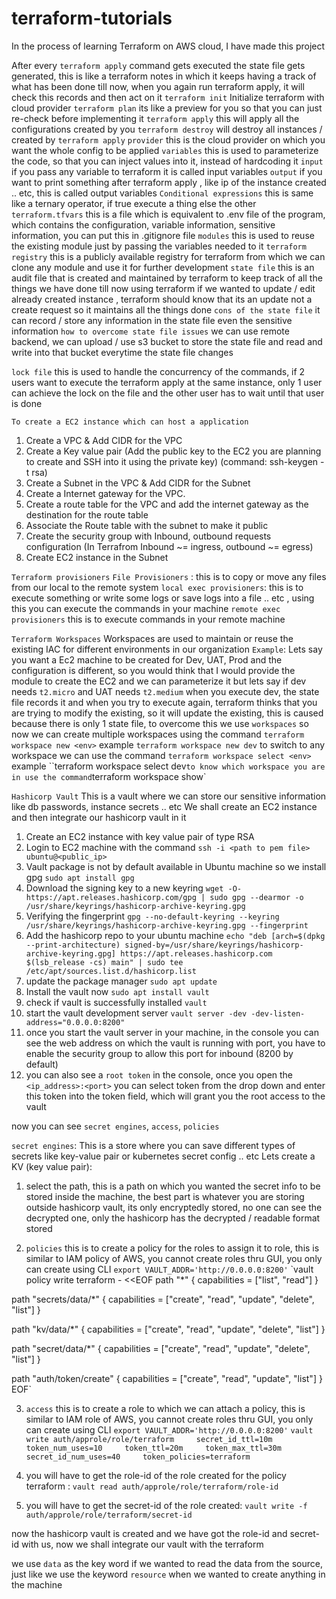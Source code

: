 # terraform-tutorials
In the process of learning Terraform on AWS cloud, I have made this project


After every `terraform apply` command gets executed the state file gets generated, this is like a terraform notes in which it keeps having a track of what has been done till now, when you again run terraform apply, it will check this records and then act on it
`terraform init` Initialize terraform with cloud provider
`terraform plan` its like a preview for you so that you can just re-check before implementing it 
`terraform apply` this will apply all the configurations created by you
`terraform destroy` will destroy all instances / created by `terraform apply`
`provider` this is the cloud provider on which you want the whole config to be applied
`variables` this is used to parameterize the code, so that you can inject values into it, instead of hardcoding it
    `input` if you pass any variable to terraform it is called input variables
    `output` if you want to print something after terraform apply , like ip of the instance created .. etc, this is called output variables
`Conditional expressions` this is same like a ternary operator, if true execute a thing else the other
`terraform.tfvars` this is a file which is equivalent to .env file of the program, which contains the configuration, variable information, sensitive information, you can put this in .gitignore file
`modules` this is used to reuse the existing module just by passing the variables needed to it
`terraform registry` this is a publicly available registry for terraform from which we can clone any module and use it for further development
`state file` this is an audit file that is created and maintained by terraform to keep track of all the things we have done 
till now using terraform if we wanted to update / edit already created instance ,
terraform should know that its an update not a create request so it maintains all the things done
`cons of the state file` it can record / store any information in the state file even the sensitive information
`how to overcome state file issues` we can use remote backend, we can upload / use s3 bucket to store the state file and read and write into that bucket everytime the state file changes

`lock file` this is used to handle the concurrency of the commands, if 2 users want to execute the terraform apply at the same instance, only 1 user can achieve the lock on the file and the other user has to wait until that user is done 

`To create a EC2 instance which can host a application`

1. Create a VPC & Add CIDR for the VPC
2. Create a Key value pair (Add the public key to the EC2 you are planning to create and SSH into it using the private key) (command: ssh-keygen -t rsa)
3. Create a Subnet in the VPC & Add CIDR for the Subnet 
4. Create a Internet gateway for the VPC.
5. Create a route table for the VPC and add the internet gateway as the destination for the route table
6. Associate the Route table with the subnet to make it public
7. Create the security group with Inbound, outbound requests configuration (In Terrafrom Inbound ~= ingress, outbound ~= egress)
8. Create EC2 instance in the Subnet

`Terraform provisioners`
    `File Provisioners` : this is to copy or move any files from our local to the remote system
    `local exec provisioners`: this is to execute something or write some logs or save logs into a file .. etc , using this you can execute the commands in your machine
    `remote exec provisioners` this is to execute commands in your remote machine 

`Terraform Workspaces`
    Workspaces are used to maintain or reuse the existing IAC for different environments in our organization
    `Example`: Lets say you want a Ec2 machine to be created for Dev, UAT, Prod and the configuration is different, so you would think that I would provide the module to create the EC2 and we can parameterize it but lets say if dev needs `t2.micro` and UAT needs `t2.medium` when you execute dev, the state file records it and when you try to execute again, terraform thinks that you are trying to modify the existing, so it will update the existing, this is caused because there is only 1 state file, to overcome this we use `workspaces`
    so now we can create multiple workspaces using the command `terraform workspace new <env>` example `terraform workspace new dev`
    to switch to any workspace we can use the command `terraform workspace select <env>` example ``terraform workspace select dev`
    to know which workspace you are in use the command `terraform workspace show`
    
`Hashicorp Vault`
    This is a vault where we can store our sensitive information like db passwords, instance secrets .. etc 
    We shall create an EC2 instance and then integrate our hashicorp vault in it 

1. Create an EC2 instance with key value pair of type RSA
2. Login to EC2 machine with the command `ssh -i <path to pem file> ubuntu@<public_ip>`
3. Vault package is not by default available in Ubuntu machine so we install gpg `sudo apt install gpg`
4. Download the signing key to a new keyring `wget -O- https://apt.releases.hashicorp.com/gpg | sudo gpg --dearmor -o /usr/share/keyrings/hashicorp-archive-keyring.gpg`
5. Verifying the fingerprint `gpg --no-default-keyring --keyring /usr/share/keyrings/hashicorp-archive-keyring.gpg --fingerprint`
6. Add the hashicorp repo to your ubuntu machine `echo "deb [arch=$(dpkg --print-architecture) signed-by=/usr/share/keyrings/hashicorp-archive-keyring.gpg] https://apt.releases.hashicorp.com $(lsb_release -cs) main" | sudo tee /etc/apt/sources.list.d/hashicorp.list`
7. update the package manager `sudo apt update`
8. Install the vault now `sudo apt install vault`
9. check if vault is successfully installed `vault`
10. start the vault development server `vault server -dev -dev-listen-address="0.0.0.0:8200"`
11. once you start the vault server in your machine, in the console you can see the web address on which the vault is running with port, you have to enable the security group to allow this port for inbound (8200 by default)
12. you can also see a `root token` in the console, once you open the `<ip_address>:<port>` you can select token from the drop down and enter this token into the token field, which will grant you the root access to the vault

now you can see `secret engines`, `access`, `policies`


`secret engines`: This is a store where you can save different types of secrets like key-value pair or kubernetes secret config .. etc
Lets create a KV (key value pair):
1. select the path, this is a path on which you wanted the secret info to be stored inside the machine, the best part is whatever you are storing outside hashicorp vault, its only encryptedly stored, no one can see the decrypted one, only the hashicorp has the decrypted / readable format stored

2. `policies` this is to create a policy for the roles to assign it to role, this is similar to IAM policy of AWS, you cannot create roles thru GUI, you only can create using CLI 
`export VAULT_ADDR='http://0.0.0.0:8200'`
`vault policy write terraform - <<EOF 
path "*" {
  capabilities = ["list", "read"]
}

path "secrets/data/*" {
  capabilities = ["create", "read", "update", "delete", "list"]
}

path "kv/data/*" {
  capabilities = ["create", "read", "update", "delete", "list"]
}


path "secret/data/*" {
  capabilities = ["create", "read", "update", "delete", "list"]
}

path "auth/token/create" {
capabilities = ["create", "read", "update", "list"]
}
EOF`

3. `access` this is to create a role to which we can attach a policy, this is similar to IAM role of AWS, you cannot create roles thru GUI, you only can create using CLI 
`export VAULT_ADDR='http://0.0.0.0:8200'`
`vault write auth/approle/role/terraform     secret_id_ttl=10m     token_num_uses=10     token_ttl=20m     token_max_ttl=30m     secret_id_num_uses=40     token_policies=terraform`

4. you will have to get the role-id of the role created for the policy terraform : `vault read auth/approle/role/terraform/role-id`
5. you will have to get the secret-id of the role created: `vault write -f  auth/approle/role/terraform/secret-id`

now the hashicorp vault is created and we have got the role-id and secret-id with us, now we shall integrate our vault with the terraform

we use `data` as the key word if we wanted to read the data from the source, just like we use the keyword `resource` when we wanted to create anything in the machine
